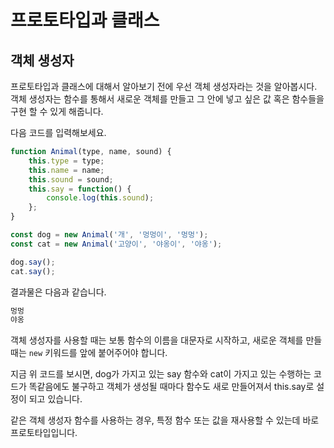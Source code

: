 # 프로토타입과 클래스

## 객체 생성자

프로토타입과 클래스에 대해서 알아보기 전에 우선 객체 생성자라는 것을 알아봅시다. 객체 생성자는 함수를 통해서 새로운 객체를 만들고 그 안에 넣고 싶은 값 혹은 함수들을 구현 할 수 있게 해줍니다. 

다음 코드를 입력해보세요. 

```javascript
function Animal(type, name, sound) {
    this.type = type;
    this.name = name;
    this.sound = sound;
    this.say = function() {
        console.log(this.sound);
    };
}

const dog = new Animal('개', '멍멍이', '멍멍');
const cat = new Animal('고양이', '야옹이', '야옹');

dog.say();
cat.say();
```

결과물은 다음과 같습니다. 

```javascript
멍멍
야옹
```

객체 생성자를 사용할 때는 보통 함수의 이름을 대문자로 시작하고, 새로운 객체를 만들 때는 `new` 키워드를 앞에 붙어주어야 합니다. 

지금 위 코드를 보시면, dog가 가지고 있는 say 함수와 cat이 가지고 있는 수행하는 코드가 똑같음에도 불구하고 객체가 생성될 때마다 함수도 새로 만들어져서  this.say로 설정이 되고 있습니다. 

같은 객체 생성자 함수를 사용하는 경우, 특정 함수 또는 값을 재사용할 수 있는데 바로 프로토타입입니다. 


